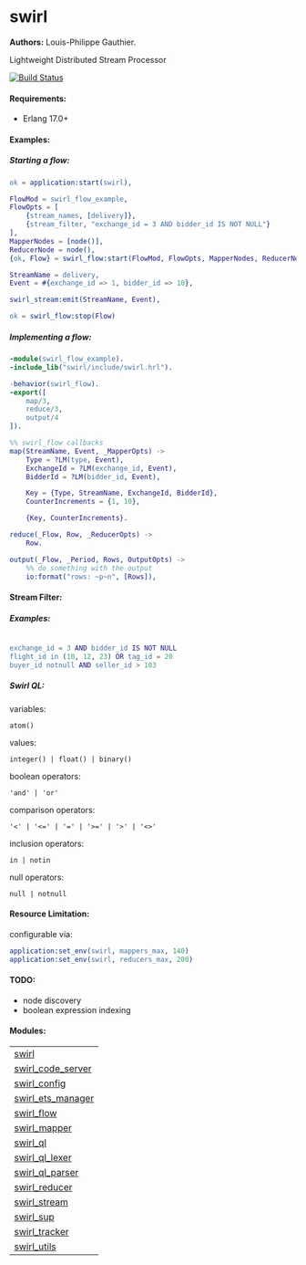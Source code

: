 

# swirl #

__Authors:__ Louis-Philippe Gauthier.

Lightweight Distributed Stream Processor

[![Build Status](https://travis-ci.org/lpgauth/swirl.svg?branch=master)](https://travis-ci.org/lpgauth/swirl)

#### Requirements: ####
- Erlang 17.0+

#### Examples: ####

##### Starting a flow: #####

```erlang
ok = application:start(swirl),

FlowMod = swirl_flow_example,
FlowOpts = [
    {stream_names, [delivery]},
    {stream_filter, "exchange_id = 3 AND bidder_id IS NOT NULL"}
],
MapperNodes = [node()],
ReducerNode = node(),
{ok, Flow} = swirl_flow:start(FlowMod, FlowOpts, MapperNodes, ReducerNode),

StreamName = delivery,
Event = #{exchange_id => 1, bidder_id => 10},

swirl_stream:emit(StreamName, Event),

ok = swirl_flow:stop(Flow)
```

##### Implementing a flow: #####

```erlang
-module(swirl_flow_example).
-include_lib("swirl/include/swirl.hrl").

-behavior(swirl_flow).
-export([
    map/3,
    reduce/3,
    output/4
]).

%% swirl_flow callbacks
map(StreamName, Event, _MapperOpts) ->
    Type = ?LM(type, Event),
    ExchangeId = ?LM(exchange_id, Event),
    BidderId = ?LM(bidder_id, Event),

    Key = {Type, StreamName, ExchangeId, BidderId},
    CounterIncrements = {1, 10},

    {Key, CounterIncrements}.

reduce(_Flow, Row, _ReducerOpts) ->
    Row.

output(_Flow, _Period, Rows, OutputOpts) ->
    %% do something with the output
    io:format("rows: ~p~n", [Rows]),
```

#### Stream Filter: ####
##### Examples: #####

```erlang

exchange_id = 3 AND bidder_id IS NOT NULL
flight_id in (10, 12, 23) OR tag_id = 20
buyer_id notnull AND seller_id > 103
```
##### Swirl QL: #####
variables:

```
atom()
```
values:

```
integer() | float() | binary()
```
boolean operators:

```
'and' | 'or'
```
comparison operators:

```
'<' | '<=' | '=' | '>=' | '>' | '<>'
```
inclusion operators:

```
in | notin
```
null operators:

```
null | notnull
```

#### Resource Limitation: ####

configurable via:

```erlang
application:set_env(swirl, mappers_max, 140)
application:set_env(swirl, reducers_max, 200)
```

#### TODO: ####
- node discovery
- boolean expression indexing


#### Modules: ####


<table width="100%" border="0" summary="list of modules">
<tr><td><a href="swirl.md" class="module">swirl</a></td></tr>
<tr><td><a href="swirl_code_server.md" class="module">swirl_code_server</a></td></tr>
<tr><td><a href="swirl_config.md" class="module">swirl_config</a></td></tr>
<tr><td><a href="swirl_ets_manager.md" class="module">swirl_ets_manager</a></td></tr>
<tr><td><a href="swirl_flow.md" class="module">swirl_flow</a></td></tr>
<tr><td><a href="swirl_mapper.md" class="module">swirl_mapper</a></td></tr>
<tr><td><a href="swirl_ql.md" class="module">swirl_ql</a></td></tr>
<tr><td><a href="swirl_ql_lexer.md" class="module">swirl_ql_lexer</a></td></tr>
<tr><td><a href="swirl_ql_parser.md" class="module">swirl_ql_parser</a></td></tr>
<tr><td><a href="swirl_reducer.md" class="module">swirl_reducer</a></td></tr>
<tr><td><a href="swirl_stream.md" class="module">swirl_stream</a></td></tr>
<tr><td><a href="swirl_sup.md" class="module">swirl_sup</a></td></tr>
<tr><td><a href="swirl_tracker.md" class="module">swirl_tracker</a></td></tr>
<tr><td><a href="swirl_utils.md" class="module">swirl_utils</a></td></tr></table>

